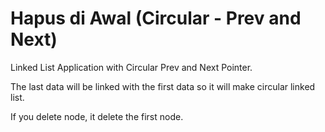 # Hapus di Awal (Circular - Prev and Next)
Linked List Application with Circular Prev and Next Pointer.

The last data will be linked with the first data so it will make circular linked list.

If you delete node, it delete the first node.
